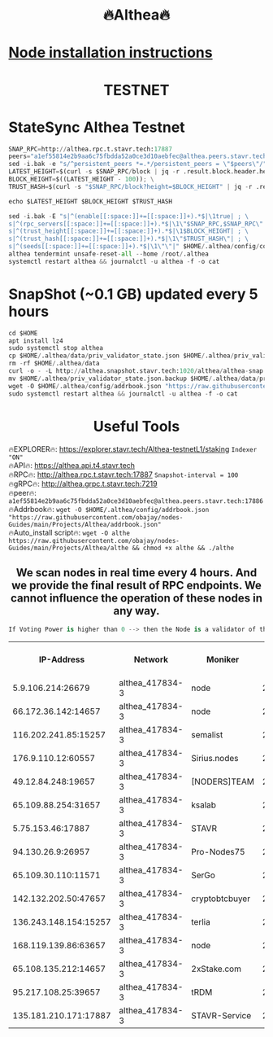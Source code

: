 <h1 align="center"> 🔥Althea🔥</h1>

[Node installation instructions](https://github.com/obajay/nodes-Guides/tree/main/Projects/Althea)
=

<h1 align="center"> TESTNET</h1>

# StateSync Althea Testnet
```python
SNAP_RPC=http://althea.rpc.t.stavr.tech:17887
peers="a1ef55814e2b9aa6c75fbdda52a0ce3d10aebfec@althea.peers.stavr.tech:17886"
sed -i.bak -e "s/^persistent_peers *=.*/persistent_peers = \"$peers\"/" $HOME/.althea/config/config.toml
LATEST_HEIGHT=$(curl -s $SNAP_RPC/block | jq -r .result.block.header.height); \
BLOCK_HEIGHT=$((LATEST_HEIGHT - 100)); \
TRUST_HASH=$(curl -s "$SNAP_RPC/block?height=$BLOCK_HEIGHT" | jq -r .result.block_id.hash)

echo $LATEST_HEIGHT $BLOCK_HEIGHT $TRUST_HASH

sed -i.bak -E "s|^(enable[[:space:]]+=[[:space:]]+).*$|\1true| ; \
s|^(rpc_servers[[:space:]]+=[[:space:]]+).*$|\1\"$SNAP_RPC,$SNAP_RPC\"| ; \
s|^(trust_height[[:space:]]+=[[:space:]]+).*$|\1$BLOCK_HEIGHT| ; \
s|^(trust_hash[[:space:]]+=[[:space:]]+).*$|\1\"$TRUST_HASH\"| ; \
s|^(seeds[[:space:]]+=[[:space:]]+).*$|\1\"\"|" $HOME/.althea/config/config.toml
althea tendermint unsafe-reset-all --home /root/.althea
systemctl restart althea && journalctl -u althea -f -o cat
```
# SnapShot (~0.1 GB) updated every 5 hours
```python
cd $HOME
apt install lz4
sudo systemctl stop althea
cp $HOME/.althea/data/priv_validator_state.json $HOME/.althea/priv_validator_state.json.backup
rm -rf $HOME/.althea/data
curl -o - -L http://althea.snapshot.stavr.tech:1020/althea/althea-snap.tar.lz4 | lz4 -c -d - | tar -x -C $HOME/.althea --strip-components 2
mv $HOME/.althea/priv_validator_state.json.backup $HOME/.althea/data/priv_validator_state.json
wget -O $HOME/.althea/config/addrbook.json "https://raw.githubusercontent.com/obajay/nodes-Guides/main/Projects/Althea/addrbook.json"
sudo systemctl restart althea && journalctl -u althea -f -o cat
```
 <h1 align="center"> Useful Tools</h1>
 
🔥EXPLORER🔥: https://explorer.stavr.tech/Althea-testnetL1/staking        `Indexer "ON"` \
🔥API🔥:      https://althea.api.t4.stavr.tech \
🔥RPC🔥:      http://althea.rpc.t.stavr.tech:17887              `Snapshot-interval = 100` \
🔥gRPC🔥:     http://althea.grpc.t.stavr.tech:7219 \
🔥peer🔥:     `a1ef55814e2b9aa6c75fbdda52a0ce3d10aebfec@althea.peers.stavr.tech:17886` \
🔥Addrbook🔥: ```wget -O $HOME/.althea/config/addrbook.json "https://raw.githubusercontent.com/obajay/nodes-Guides/main/Projects/Althea/addrbook.json"``` \
🔥Auto_install script🔥:  `wget -O althe https://raw.githubusercontent.com/obajay/nodes-Guides/main/Projects/Althea/althe && chmod +x althe && ./althe`



<h2 align="center"> We scan nodes in real time every 4 hours. And we provide the final result of RPC endpoints.
We cannot influence the operation of these nodes in any way. </h2>

```python
If Voting Power is higher than 0 --> then the Node is a validator of the network and may be subject to attack and be a potential threat to the chain.
```



<table><tr><th>IP-Address</th><th>Network</th><th>Moniker</th><th>Latest Block Height</th><th>Earliest Block Height</th><th>Catching Up</th><th>Voting Power</th><th>Scan Time</th></tr><tr><td>5.9.106.214:26679</td><td>althea_417834-3</td><td>node</td><td>2008034</td><td>1</td><td>False</td><td>975</td><td>2023-11-20T06:21:11.855550727UTC</td></tr><tr><td>66.172.36.142:14657</td><td>althea_417834-3</td><td>node</td><td>2008035</td><td>165</td><td>False</td><td>0</td><td>2023-11-20T06:21:16.199637158UTC</td></tr><tr><td>116.202.241.85:15257</td><td>althea_417834-3</td><td>semalist</td><td>2008034</td><td>482001</td><td>False</td><td>1108</td><td>2023-11-20T06:21:11.173677456UTC</td></tr><tr><td>176.9.110.12:60557</td><td>althea_417834-3</td><td>Sirius.nodes</td><td>2008034</td><td>496001</td><td>False</td><td>1256</td><td>2023-11-20T06:21:10.687570672UTC</td></tr><tr><td>49.12.84.248:19657</td><td>althea_417834-3</td><td>[NODERS]TEAM</td><td>2008035</td><td>542401</td><td>False</td><td>1</td><td>2023-11-20T06:21:13.094169264UTC</td></tr><tr><td>65.109.88.254:31657</td><td>althea_417834-3</td><td>ksalab</td><td>2008035</td><td>1335001</td><td>False</td><td>1396</td><td>2023-11-20T06:21:12.189119949UTC</td></tr><tr><td>5.75.153.46:17887</td><td>althea_417834-3</td><td>STAVR</td><td>2008036</td><td>1471101</td><td>False</td><td>1615</td><td>2023-11-20T06:21:18.480309024UTC</td></tr><tr><td>94.130.26.9:26957</td><td>althea_417834-3</td><td>Pro-Nodes75</td><td>2008034</td><td>1908034</td><td>False</td><td>980</td><td>2023-11-20T06:21:10.443775228UTC</td></tr><tr><td>65.109.30.110:11571</td><td>althea_417834-3</td><td>SerGo</td><td>2008035</td><td>1908035</td><td>False</td><td>999</td><td>2023-11-20T06:21:12.860323874UTC</td></tr><tr><td>142.132.202.50:47657</td><td>althea_417834-3</td><td>cryptobtcbuyer</td><td>2008035</td><td>1908035</td><td>False</td><td>9</td><td>2023-11-20T06:21:13.349723398UTC</td></tr><tr><td>136.243.148.154:15257</td><td>althea_417834-3</td><td>terlia</td><td>2008033</td><td>1943001</td><td>False</td><td>1011</td><td>2023-11-20T06:21:06.129698700UTC</td></tr><tr><td>168.119.139.86:63657</td><td>althea_417834-3</td><td>node</td><td>2008034</td><td>1957001</td><td>False</td><td>1009</td><td>2023-11-20T06:21:10.920345263UTC</td></tr><tr><td>65.108.135.212:14657</td><td>althea_417834-3</td><td>2xStake.com</td><td>2008034</td><td>1973401</td><td>False</td><td>1685</td><td>2023-11-20T06:21:11.576218106UTC</td></tr><tr><td>95.217.108.25:39657</td><td>althea_417834-3</td><td>tRDM</td><td>2008037</td><td>1999001</td><td>False</td><td>1018</td><td>2023-11-20T06:21:20.852909221UTC</td></tr><tr><td>135.181.210.171:17887</td><td>althea_417834-3</td><td>STAVR-Service</td><td>2008035</td><td>2005701</td><td>False</td><td>0</td><td>2023-11-20T06:21:12.534228199UTC</td></tr></table>
